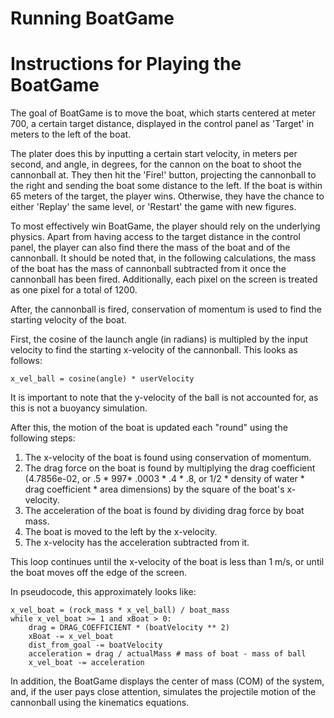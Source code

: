 # Running BoatGame

# Instructions for Playing the BoatGame

The goal of BoatGame is to move the boat, which starts centered at meter 700, a certain
target distance, displayed in the control panel as 'Target' in meters to the left of the 
boat.

The plater does this by inputting a certain start velocity, in meters per second, and angle, 
in degrees, for the cannon on the boat to shoot the cannonball at. They then hit the 'Fire!'
button, projecting the cannonball to the right and sending the boat some distance to the left.
If the boat is within 65 meters of the target, the player wins. Otherwise, they have the chance
to either 'Replay' the same level, or 'Restart' the game with new figures.

To most effectively win BoatGame, the player should rely on the underlying physics. Apart from
having access to the target distance in the control panel, the player can also find there
the mass of the boat and of the cannonball. It should be noted that, in the following calculations,
the mass of the boat has the mass of cannonball subtracted from it once the cannonball has been fired.
Additionally, each pixel on the screen is treated as one pixel for a total of 1200.

After, the cannonball is fired, conservation of momentum is used to find the starting velocity of the
boat.

First, the cosine of the launch angle (in radians) is multipled by the input velocity to find the
starting x-velocity of the cannonball. This looks as follows:

`x_vel_ball = cosine(angle) * userVelocity`

It is important to note that the y-velocity of the ball is not accounted for, as this is not a
buoyancy simulation.

After this, the motion of the boat is updated each "round" using the following steps:
1. The x-velocity of the boat is found using conservation of momentum.
2. The drag force on the boat is found by multiplying the drag coefficient (4.7856e-02, or .5 * 997* .0003 * .4 * .8, or 1/2 * density of water * drag coefficient * area dimensions) by the square of the
boat's x-velocity.
3. The acceleration of the boat is found by dividing drag force by boat mass.
4. The boat is moved to the left by the x-velocity.
5. The x-velocity has the acceleration subtracted from it.

This loop continues until the x-velocity of the boat is less than 1 m/s, or until the boat moves off the edge of the screen.

In pseudocode, this approximately looks like:
```
x_vel_boat = (rock_mass * x_vel_ball) / boat_mass
while x_vel_boat >= 1 and xBoat > 0:
    drag = DRAG_COEFFICIENT * (boatVelocity ** 2)
    xBoat -= x_vel_boat
    dist_from_goal -= boatVelocity
    acceleration = drag / actualMass # mass of boat - mass of ball
    x_vel_boat -= acceleration
```
In addition, the BoatGame displays the center of mass (COM) of the system, and, if the user pays close attention, simulates the projectile motion of the cannonball using the kinematics equations.